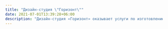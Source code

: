 ```yaml
---
title: "Дизайн-студия \"Горизонт\""
date: 2021-07-01T13:39:28+06:00
description: "Дизайн-студия «Горизонт» оказывает услуги по изготовлению наружной и интерьерной рекламы, полиграфической, сувенирной и другой рекламной продукции. Наша компания была основана в 2007 году. С момента основания компания непрерывно развивается, наращивая производственные мощности и расширяя сферу деятельности"
---
```

